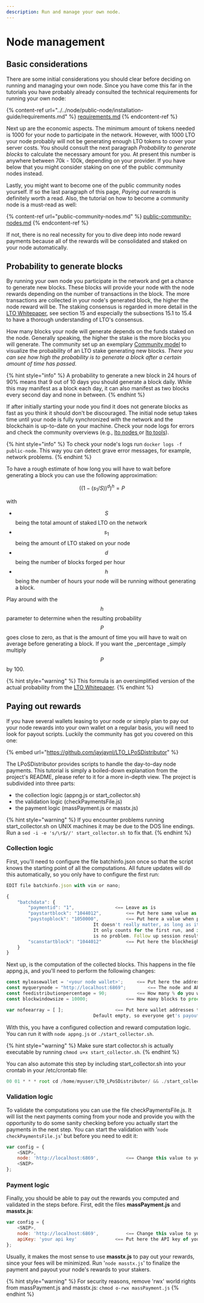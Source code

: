 ```yaml
---
description: Run and manage your own node.
---
```


# Node management

## Basic considerations

There are some initial considerations you should clear before deciding on running and managing your own node. Since you have come this far in the tutorials you have probably already consulted the technical requirements for running your own node:

{% content-ref url="../../node/public-node/installation-guide/requirements.md" %}
[requirements.md](../../node/public-node/installation-guide/requirements.md)
{% endcontent-ref %}

Next up are the economic aspects. The minimum amount of tokens needed is 1000 for your node to participate in the network. However, with 1000 LTO your node probably will not be generating enough LTO tokens to cover your server costs. You should consult the next paragraph _Probability to generate blocks_ to calculate the necessary amount for you. At present this number is anywhere between 70k - 100k, depending on your provider. If you have below that you might consider staking on one of the public community nodes instead.

Lastly, you might want to become one of the public community nodes yourself. If so the last paragraph of this page, _Paying out rewards_ is definitely worth a read. Also, the tutorial on how to become a community node is a must-read as well:

{% content-ref url="public-community-nodes.md" %}
[public-community-nodes.md](public-community-nodes.md)
{% endcontent-ref %}

If not, there is no real necessity for you to dive deep into node reward payments because all of the rewards will be consolidated and staked on your node automatically.

## Probability to generate blocks

By running your own node you participate in the network and get a chance to generate new blocks. These blocks will provide your node with the node rewards depending on the number of transactions in the block. The more transactions are collected in your node's generated block, the higher the node reward will be. The staking consensus is regarded in more detail in the [LTO Whitepaper](https://ltonetwork.com/documents/LTO%20Network%20-%20Technical%20Paper.pdf), see section 15 and especially the subsections 15.1 to 15.4 to have a thorough understanding of LTO's consensus.

How many blocks your node will generate depends on the funds staked on the node. Generally speaking, the higher the stake is the more blocks you will generate. The community set up an exemplary [Community model](https://docs.google.com/spreadsheets/u/0/d/1KcqI0Uay0ogJL8TILqKjESjiz0bwMrYeMz8k5TCUbHA/htmlview) to visualize the probability of an LTO stake generating new blocks. _There you can see how high the probability is to generate a block after a certain amount of time has passed._

{% hint style="info" %}
A probability to generate a new block in 24 hours of 90% means that 9 out of 10 days you should generate a block daily. While this may manifest as a block each day, it can also manifest as two blocks every second day and none in between.
{% endhint %}

If after initially starting your node you find it does not generate blocks as fast as you think it should don't be discouraged. The initial node setup takes time until your node is fully synchronized with the network and the blockchain is up-to-date on your machine. Check your node logs for errors and check the community overviews (e.g., [lto nodes ](https://www.ltonod.es)or [lto tools](https://lto.tools/nodes/)).&#x20;

{% hint style="info" %}
To check your node's logs run `docker logs -f public-node`. This way you can detect grave error messages, for example, network problems.
{% endhint %}

To have a rough estimate of how long you will have to wait before generating a block you can use the following approximation:

$$
((1 - (s_1 / S ))^d)^h = P
$$

with

* $$S$$ being the total amount of staked LTO on the network
* $$s_1$$being the amount of LTO staked on your node
* $$d$$ being the number of blocks forged per hour
* $$h$$ being the number of hours your node will be running without generating a block.

Play around with the $$h$$ parameter to determine when the resulting probability $$P$$ goes close to zero, as that is the amount of time you will have to wait on average before generating a block. If you want the _percentage _simply multiply $$P$$ by 100.

{% hint style="warning" %}
This formula is an oversimplified version of the actual probability from the [LTO Whitepaper](https://ltonetwork.com/documents/LTO%20Network%20-%20Technical%20Paper.pdf).&#x20;
{% endhint %}

## Paying out rewards

If you have several wallets leasing to your node or simply plan to pay out your node rewards into your own wallet on a regular basis, you will need to look for payout scripts. Luckily the community has got you covered on this one:

{% embed url="https://github.com/jayjaynl/LTO_LPoSDistributor" %}

The LPoSDistributor provides scripts to handle the day-to-day node payments. This tutorial is simply a boiled-down explanation from the project's README, please refer to it for a more in-depth view. The project is subdivided into three parts:

* the collection logic (appng.js or start\_collector.sh)
* the validation logic (checkPaymentsFile.js)
* the payment logic (massPayment.js or masstx.js)

{% hint style="warning" %}
If you encounter problems running start\_collector.sh on UNIX machines it may be due to the DOS line endings. Run a `sed -i -e 's/\r$//' start_collector.sh `to fix that.
{% endhint %}

### Collection logic

First, you'll need to configure the file batchinfo.json once so that the script knows the starting point of all the computations. All future updates will do this automatically, so you only have to configure the first run:

```javascript
EDIT file batchinfo.json with vim or nano;

{
    "batchdata": {
        "paymentid": "1",				<== Leave as is
        "paystartblock": "1044012",			<== Put here same value as 'scanstartblock'. It's when payouts should start
        "paystopblock": "1050000",			<== Put here a value when payouts should stop (i.e. paystartblock+5000)
							    It doesn't really matter, as long as it is higher than paystartblock.
							    It only counts for the first run, and if no blocks were forged yet, that
							    is no problem. Follow up session results are just queued up in line :-))
        "scanstartblock": "1044012"			<== Put here the blockheight of the first ACTIVE lease
    }
}
```

Next up, is the computation of the collected blocks. This happens in the file appng.js, and you'll need to perform the following changes:

```javascript
const myleasewallet = '<your node wallet>';		<== Put here the address of the wallet that your node uses
const myquerynode = "http://localhost:6869";		<== The node and API port that you use (defaults to localhost)
const feedistributionpercentage = 90;			<== How many % do you want to share with your leasers (defaults to 90%)
const blockwindowsize = 10000;				<== How many blocks to process for every subsequent paymentcycle.

var nofeearray = [ ];					<== Put here wallet addresses that you want to exclude from payments,
							    Default empty, so everyone get's payouts
```

With this, you have a configured collection and reward computation logic. You can run it with `node appng.js` or `./start_collector.sh`.

{% hint style="warning" %}
Make sure start collector.sh is actually executable by running `chmod u+x start_collector.sh`.&#x20;
{% endhint %}

You can also automate this step by including start\_collector.sh into your crontab in your /etc/crontab file:

```javascript
00 01 * * * root cd /home/myuser/LTO_LPoSDistributor/ && ./start_collector.sh
```

### Validation logic

To validate the computations you can use the file checkPaymentsFile.js. It will list the next payments coming from your node and provide you with the opportunity to do some sanity checking before you actually start the payments in the next step. You can start the validation with '`node checkPaymentsFile.js`' but before you need to edit it:

```javascript
var config = {
    <SNIP>,
    node: 'http://localhost:6869',			<== Change this value to your blockchain node/API port (defaults to localhost)
    <SNIP>
};
```

### Payment logic

Finally, you should be able to pay out the rewards you computed and validated in the steps before. First, edit the files **massPayment.js** and **masstx.js**:

```javascript
var config = {
    <SNIP>,
    node: 'http://localhost:6869',			<== Change this value to your blockchain node/API port (defaults to localhost)
    apiKey: 'your api key'				<== Put here the API key of your lto node
};
```

Usually, it makes the most sense to use **masstx.js** to pay out your rewards, since your fees will be minimized. Run '`node masstx.js`' to finalize the payment and payout your node's rewards to your stakers.

{% hint style="warning" %}
For security reasons, remove 'rwx' world rights from massPayment.js and masstx.js: `chmod o-rwx massPayment.js`
{% endhint %}
